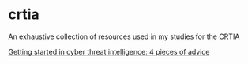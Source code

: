 # crtia
An exhaustive collection of resources used in my studies for the CRTIA

[Getting started in cyber threat intelligence: 4 pieces of advice](https://redcanary.com/blog/getting-started-in-cyber-threat-intelligence/)
